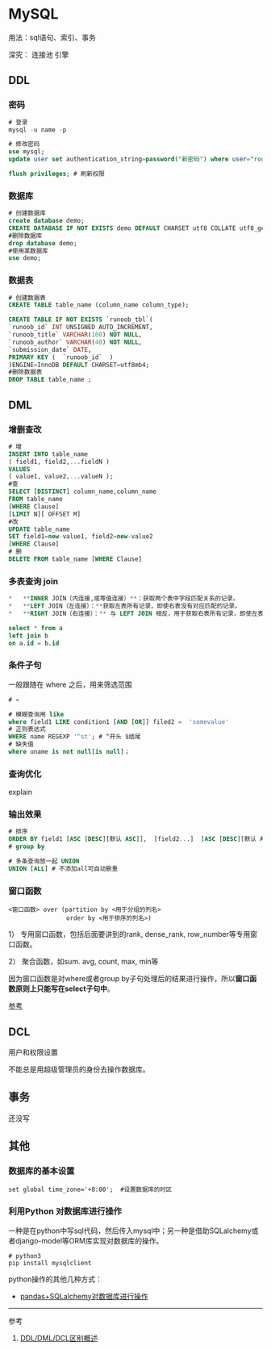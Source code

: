 # MySQL

用法：sql语句、索引、事务

深究： 连接池 引擎


## DDL

### 密码

```sql
# 登录
mysql -u name -p

# 修改密码
use mysql;
update user set authentication_string=password("新密码") where user="root"; # 5.7以后版本

flush privileges; # 刷新权限


```
### 数据库

```sql
# 创建数据库
create database demo;
CREATE DATABASE IF NOT EXISTS demo DEFAULT CHARSET utf8 COLLATE utf8_general_ci;
#删除数据库
drop database demo;
#使用某数据库
use demo;
```

### 数据表

```sql
# 创建数据表
CREATE TABLE table_name (column_name column_type);

CREATE TABLE IF NOT EXISTS `runoob_tbl`(  
`runoob_id` INT UNSIGNED AUTO_INCREMENT,  
`runoob_title` VARCHAR(100) NOT NULL, 
`runoob_author` VARCHAR(40) NOT NULL,  
`submission_date` DATE, 
PRIMARY KEY (  `runoob_id`  )  
)ENGINE=InnoDB DEFAULT CHARSET=utf8mb4;
#删除数据表
DROP TABLE table_name ;
```

## DML

### 增删查改

```SQL
# 增
INSERT INTO table_name 
( field1, field2,...fieldN ) 
VALUES 
( value1, value2,...valueN );
#查
SELECT [DISTINCT] column_name,column_name
FROM table_name 
[WHERE Clause]  
[LIMIT N][ OFFSET M]
#改
UPDATE table_name 
SET field1=new-value1, field2=new-value2 
[WHERE Clause]
# 删
DELETE FROM table_name [WHERE Clause]
```

### 多表查询 join

```sql
*   **INNER JOIN（内连接,或等值连接）**：获取两个表中字段匹配关系的记录。
*   **LEFT JOIN（左连接）：**获取左表所有记录，即使右表没有对应匹配的记录。
*   **RIGHT JOIN（右连接）：** 与 LEFT JOIN 相反，用于获取右表所有记录，即使左表没有对应匹配的记录。

select * from a 
left join b
on a.id = b.id
```

### 条件子句

一般跟随在 where 之后，用来筛选范围

```sql
# =

# 模糊查询用 like
where field1 LIKE condition1 [AND [OR]] filed2 =  'somevalue'
# 正则表达式
WHERE name REGEXP '^st'; # ^开头 $结尾
# 缺失值
where uname is not null[is null]；
```

### 查询优化

explain

### 输出效果

```sql
# 排序
ORDER BY field1 [ASC [DESC][默认 ASC]],  [field2...]  [ASC [DESC][默认 ASC]]
# group by

# 多条查询放一起 UNION
UNION [ALL] # 不添加all可自动删重
```

### 窗口函数

```text
<窗口函数> over (partition by <用于分组的列名>
                order by <用于排序的列名>)
```

1） 专用窗口函数，包括后面要讲到的rank, dense_rank, row_number等专用窗口函数。

2） 聚合函数，如sum. avg, count, max, min等

因为窗口函数是对where或者group by子句处理后的结果进行操作，所以**窗口函数原则上只能写在select子句中**。

[参考](https://zhuanlan.zhihu.com/p/92654574
)
## DCL 

用户和权限设置

不能总是用超级管理员的身份去操作数据库。


## 事务

还没写


## 其他

### 数据库的基本设置

```mysql
set global time_zone='+8:00';  #设置数据库的时区
```

### 利用Python 对数据库进行操作

一种是在python中写sql代码，然后传入mysql中；另一种是借助SQLalchemy或者django-model等ORM库实现对数据库的操作。

```shell
# python3
pip install mysqlclient
```

python操作的其他几种方式：

- [pandas+SQLalchemy对数据库进行操作](../python/pandas+sqlalchemy)


---

参考
1. [DDL/DML/DCL区别概述](https://www.cnblogs.com/kawashibara/p/8961646.html)


